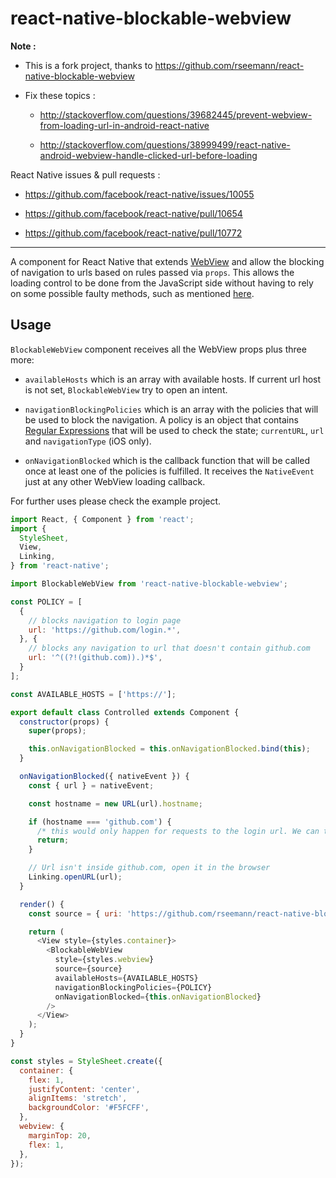 # react-native-blockable-webview

**Note :**

  * This is a fork project, thanks to https://github.com/rseemann/react-native-blockable-webview

  * Fix these topics :
    * http://stackoverflow.com/questions/39682445/prevent-webview-from-loading-url-in-android-react-native

    * http://stackoverflow.com/questions/38999499/react-native-android-webview-handle-clicked-url-before-loading

React Native issues & pull requests : 

  * https://github.com/facebook/react-native/issues/10055

  * https://github.com/facebook/react-native/pull/10654

  * https://github.com/facebook/react-native/pull/10772

----

A <BlockableWebView/> component for React Native that extends [WebView](https://facebook.github.io/react-native/docs/webview.html) and allow the blocking of navigation to urls based on rules passed via `props`. This allows the loading control to be done from the JavaScript side without having to rely on some possible faulty methods, such as mentioned [here](https://github.com/facebook/react-native/pull/6478).

## Usage

`BlockableWebView` component receives all the WebView props plus three more:

- `availableHosts` which is an array with available hosts. If current url host is not set, `BlockableWebView` try to open an intent.

- `navigationBlockingPolicies` which is an array with the policies that will be used to block the navigation. A policy is an object that contains [Regular Expressions](https://developer.mozilla.org/en/docs/Web/JavaScript/Guide/Regular_Expressions) that will be used to check the state; `currentURL`, `url` and `navigationType` (iOS only).

- `onNavigationBlocked` which is the callback function that will be called once at least one of the policies is fulfilled. It receives the `NativeEvent` just at any other WebView loading callback.

For further uses please check the example project.

```js
import React, { Component } from 'react';
import {
  StyleSheet,
  View,
  Linking,
} from 'react-native';

import BlockableWebView from 'react-native-blockable-webview';

const POLICY = [
  {
    // blocks navigation to login page
    url: 'https://github.com/login.*',
  }, {
    // blocks any navigation to url that doesn't contain github.com
    url: '^((?!(github.com)).)*$',
  }
];

const AVAILABLE_HOSTS = ['https://'];

export default class Controlled extends Component {
  constructor(props) {
    super(props);

    this.onNavigationBlocked = this.onNavigationBlocked.bind(this);
  }

  onNavigationBlocked({ nativeEvent }) {
    const { url } = nativeEvent;

    const hostname = new URL(url).hostname;

    if (hostname === 'github.com') {
      /* this would only happen for requests to the login url. We can take the user to a RN view that will handle that, for example */
      return;
    }

    // Url isn't inside github.com, open it in the browser
    Linking.openURL(url);
  }

  render() {
    const source = { uri: 'https://github.com/rseemann/react-native-blockable-webview'};

    return (
      <View style={styles.container}>
        <BlockableWebView
          style={styles.webview}
          source={source}
          availableHosts={AVAILABLE_HOSTS}
          navigationBlockingPolicies={POLICY}
          onNavigationBlocked={this.onNavigationBlocked}
        />
      </View>
    );
  }
}

const styles = StyleSheet.create({
  container: {
    flex: 1,
    justifyContent: 'center',
    alignItems: 'stretch',
    backgroundColor: '#F5FCFF',
  },
  webview: {
    marginTop: 20,
    flex: 1,
  },
});

```

